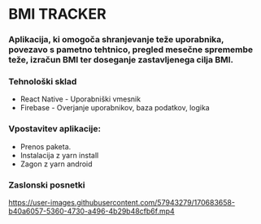 
# BMI TRACKER
### Aplikacija, ki omogoča shranjevanje teže uporabnika, povezavo s pametno tehtnico, pregled mesečne spremembe teže, izračun BMI ter doseganje zastavljenega cilja BMI.

### Tehnološki sklad

* React Native - Uporabniški vmesnik
* Firebase - Overjanje uporabnikov, baza podatkov, logika

### Vpostavitev aplikacije:

* Prenos paketa.
* Instalacija z yarn install
* Zagon z yarn android

### Zaslonski posnetki

https://user-images.githubusercontent.com/57943279/170683658-b40a6057-5360-4730-a496-4b29b48cfb6f.mp4




